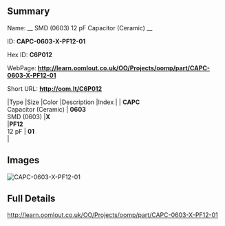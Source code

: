 

## Summary
 
Name: __ SMD (0603) 12 pF Capacitor (Ceramic) __

ID: __CAPC-0603-X-PF12-01__

Hex ID: __C6P012__

WebPage: __http://learn.oomlout.co.uk/OO/Projects/oomp/part/CAPC-0603-X-PF12-01__

Short URL: __http://oom.lt/C6P012__


|Type   |Size   |Color   |Description   |Index   |
| __CAPC__ <br>Capacitor (Ceramic)  | __0603__<br>SMD (0603)   |__X__<br>    |__PF12__<br>12 pF    | __01__<br>  |


## Images
![CAPC-0603-X-PF12-01](http://oomlout.com/oomp-gen/parts/CAPC-0603-X-PF12-01/CAPC-0603-X-PF12-01_420.jpg)

## Full Details

 http://learn.oomlout.co.uk/OO/Projects/oomp/part/CAPC-0603-X-PF12-01

